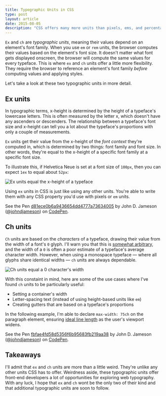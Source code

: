 ```yaml
---
title: Typographic Units in CSS
type: post
layout: article
date: 2015-08-05
description: "CSS offers many more units than pixels, ems, and percentages. But out of all the units available to us, I find two the most intriguing: ex and ch."
---
```


`Ex` and `ch` are _typographic units_, meaning their values depend on an element's font family. When you use `em` or `rem` units, the browser computes their values based on the element's font size. It doesn't matter what font gets displayed onscreen, the browser will compute the same values for every typeface. This is where `ex` and `ch` units offer a little more flexibility. They require the browser to reference an element's font family _before_ computing values and applying styles.

Let's take a look at these two typographic units in more detail.

Ex units
--------

In typographic terms, x-height is determined by the height of a typeface's lowercase letters. This is often measured by the letter x, which doesn't have any ascenders or descenders. The relationship between a typeface's font size and x-height can tell you a lot about the typeface's proportions with only a couple of measurements.

`Ex` units get their value from the x-height of the _font context_ they're computed in, which is determined by two things: font family and font size. In other words, they're equal to the x-height of a specific font family at a specific font size.

To illustrate this, if Helvetica Neue is set at a font size of `100px`, then you can expect `1ex` to equal about `52px`:

![Ex units equal the x-height of a typeface](typographic-units-ex-units.svg)

Using `ex` units in CSS is just like using any other units. You're able to write them with any CSS property you'd use with pixels or `em` units.

<p data-height='270' data-theme-id='2137' data-slug-hash='d81ece0b6a9436654dd4777a73634005' data-default-tab='result' data-user='johndjameson' class='codepen'>See the Pen <a href='http://codepen.io/johndjameson/pen/d81ece0b6a9436654dd4777a73634005/'>d81ece0b6a9436654dd4777a73634005</a> by John D. Jameson (<a href='http://codepen.io/johndjameson'>@johndjameson</a>) on <a href='http://codepen.io'>CodePen</a>.</p>
<script async src='https://assets.codepen.io/assets/embed/ei.js'></script>

Ch units
--------

`Ch` units are based on the _characters_ of a typeface, drawing their value from the width of a font's `0` glyph. I'll warn you that this is [somewhat arbitrary][meyer-defining-ch], and the width of a `0` is often a poor estimate of a typeface's average character width. However, when using a monospace typeface — where all glyphs share identical widths — `ch` units are always dependable.

![Ch units equal a 0 character's width](typographic-units-ch-units.svg)

With this constaint in mind, here are some of the use cases where I've found `ch` units to be particularly useful:

- Setting a container's width
- Letter-spacing text (instead of using height-based units like `em`)
- Creating gutters that are based on a typeface's proportions

In the following example, I'm able to declare `max-width: 75ch` on the paragraph element, ensuring [ideal line length][csstricks-45-75] as the user's viewport widens.

<p data-height="257" data-theme-id="2137" data-slug-hash="fbfae4fd58d5356f6b95683fb219aa38" data-default-tab="result" data-user="johndjameson" class='codepen'>See the Pen <a href='http://codepen.io/johndjameson/pen/fbfae4fd58d5356f6b95683fb219aa38/'>fbfae4fd58d5356f6b95683fb219aa38</a> by John D. Jameson (<a href='http://codepen.io/johndjameson'>@johndjameson</a>) on <a href='http://codepen.io'>CodePen</a>.</p>
<script async src="//assets.codepen.io/assets/embed/ei.js"></script>

Takeaways
---------

I'll admit that `ex` and `ch` units are more than a little weird. They're unlike any other units CSS has to offer. Weirdness aside, these typographic units offer front-end developers a lot of opportunities for exploring web typography. With any luck, I hope that `ex` and `ch` wont be the only two of their kind and that additional typographic units are soon to follow.

[csstricks-45-75]: https://css-tricks.com/bookmarklet-colorize-text-45-75-characters-line-length-testing/
[meyer-defining-ch]: http://meyerweb.com/eric/thoughts/2012/05/15/defining-ch/
